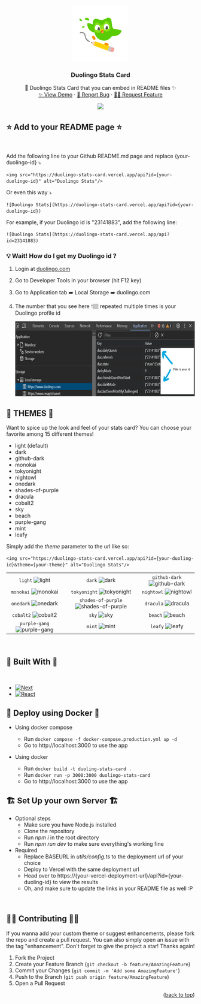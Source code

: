 <a id="readme-top"></a>
<!-- PROJECT LOGO -->
<br />
<div align="center">
  <a href="https://github.com/KevzPeter/Duolingo-Stats-Card">
    <img src="public/svg/Duo_PencilBoarding.svg" alt="Logo" width="150" height="150">
  </a>

  <h3 align="center">Duolingo Stats Card</h3>

  <p align="center">
    🦉 Duolingo Stats Card that you can embed in README files ✨
    <br />
    <a href="https://duolingo-stats-card.vercel.app/">✨ View Demo</a>
    ·
    <a href="https://github.com/KevzPeter/duolingo-stats-card/issues">🐛 Report Bug</a>
    ·
    <a href="https://github.com/KevzPeter/duolingo-stats-card/issues">💁🏽 Request Feature</a>
  </p>
</div>

<div align="center">
<img src="https://duolingo-stats-card.vercel.app/api?id=23141883" />
</div>

## ⭐ Add to your README page ⭐
<br/>

Add the following line to your Github README.md page and replace {your-duolingo-id} ⤵️

`<img src="https://duolingo-stats-card.vercel.app/api?id={your-duolingo-id}" alt="Duolingo Stats"/>`
 
 Or even this way ⤵️

`![Duolingo Stats](https://duolingo-stats-card.vercel.app/api?id={your-duolingo-id})`

For example, if your Duolingo id is "23141883", add the following line:

`![Duolingo Stats](https://duolingo-stats-card.vercel.app/api?id=23141883)`
<br/>

### 💡 Wait! How do I get my Duolingo id ?

1. Login at [duolingo.com](duolingo.com)
2. Go to Developer Tools in your browser (hit F12 key)
3. Go to Application tab ➡️ Local Storage ➡️ duolingo.com
4. The number that you see here 👇🏽 repeated multiple times is your Duolingo profile id

   <img src="media/devtools.png" alt="Devtools" height="200" width="697">


## 🎨 THEMES 🎨

Want to spice up the look and feel of your stats card?
You can choose your favorite among 15 different themes!

- light (default)
- dark
- github-dark
- monokai
- tokyonight
- nightowl
- onedark
- shades-of-purple
- dracula
- cobalt2
- sky
- beach
- purple-gang
- mint
- leafy

Simply add the *theme* parameter to the url like so:

`<img src="https://duolingo-stats-card.vercel.app/api?id={your-duoling-id}&theme={your-theme}" alt="Duolingo Stats"/>`

| | | |
| :--: | :--: | :--: |
| `light` ![light][light] | `dark` ![dark][dark] | `github-dark` ![github-dark][github-dark] |
| `monokai` ![monokai][monokai] | `tokyonight` ![tokyonight][tokyonight] | `nightowl` ![nightowl][nightowl] |
| `onedark` ![onedark][onedark] | `shades-of-purple` ![shades-of-purple][shades-of-purple] | `dracula` ![dracula][dracula] |
| `cobalt2` ![cobalt2][cobalt2] | `sky` ![sky][sky] | `beach` ![beach][beach] |
| `purple-gang` ![purple-gang][purple-gang] | `mint` ![mint][mint] | `leafy` ![leafy][leafy] |

[light]: https://duolingo-stats-card.vercel.app/api?id=23141883&theme=light
[dark]: https://duolingo-stats-card.vercel.app/api?id=23141883&theme=dark
[github-dark]: https://duolingo-stats-card.vercel.app/api?id=23141883&theme=github-dark
[monokai]: https://duolingo-stats-card.vercel.app/api?id=23141883&theme=monokai
[tokyonight]: https://duolingo-stats-card.vercel.app/api?id=23141883&theme=tokyonight
[nightowl]: https://duolingo-stats-card.vercel.app/api?id=23141883&theme=nightowl
[onedark]: https://duolingo-stats-card.vercel.app/api?id=23141883&theme=onedark
[shades-of-purple]: https://duolingo-stats-card.vercel.app/api?id=23141883&theme=shades-of-purple
[dracula]: https://duolingo-stats-card.vercel.app/api?id=23141883&theme=dracula
[cobalt2]: https://duolingo-stats-card.vercel.app/api?id=23141883&theme=cobalt2
[sky]: https://duolingo-stats-card.vercel.app/api?id=23141883&theme=sky
[beach]: https://duolingo-stats-card.vercel.app/api?id=23141883&theme=beach
[purple-gang]: https://duolingo-stats-card.vercel.app/api?id=23141883&theme=purple-gang
[mint]: https://duolingo-stats-card.vercel.app/api?id=23141883&theme=mint
[leafy]: https://duolingo-stats-card.vercel.app/api?id=23141883&theme=leafy

<br/>

<!-- BUILT WITH -->
## 🔧 Built With 🔧
<br/>

* [![Next][Next.js]][Next-url]
* [![React][React.js]][React-url]

<!--DEPLOYMENT-->
## 🐋 Deploy using Docker 🐋
- Using docker compose
  * Run `docker compose -f docker-compose.production.yml up -d`
  * Go to http://localhost:3000 to use the app

- Using docker
  * Run `docker build -t duoling-stats-card .`
  * Run `docker run -p 3000:3000 duolingo-stats-card`
  * Go to http://localhost:3000 to use the app

<!-- SET UP -->
## 🏗️ Set Up your own Server 🏗️
- Optional steps
  * Make sure you have Node.js installed
  * Clone the repository
  * Run *npm i* in the root directory
  * Run *npm run dev* to make sure everything's working fine
- Required
  * Replace BASEURL in *utils/config.ts* to the deployment url of your choice 
  * Deploy to Vercel with the same deployment url
  * Head over to https://{your-vercel-deployment-url}/api?id={your-duoling-id} to view the results
  * Oh, and make sure to update the links in your README file as well :P

<br/>

<!-- CONTRIBUTING -->
## 🙌🏼 Contributing 🙌🏼

If you wanna add your custom theme or suggest enhancements, please fork the repo and create a pull request. You can also simply open an issue with the tag "enhancement".
Don't forget to give the project a star! Thanks again!

1. Fork the Project
2. Create your Feature Branch (`git checkout -b feature/AmazingFeature`)
3. Commit your Changes (`git commit -m 'Add some AmazingFeature'`)
4. Push to the Branch (`git push origin feature/AmazingFeature`)
5. Open a Pull Request

<p align="right">(<a href="#readme-top">back to top</a>)</p>


<!-- MARKDOWN LINKS & IMAGES -->
<!-- https://www.markdownguide.org/basic-syntax/#reference-style-links -->
[contributors-shield]: https://img.shields.io/github/contributors/othneildrew/Best-README-Template.svg?style=for-the-badge
[contributors-url]: https://github.com/othneildrew/Best-README-Template/graphs/contributors
[forks-shield]: https://img.shields.io/github/forks/othneildrew/Best-README-Template.svg?style=for-the-badge
[forks-url]: https://github.com/othneildrew/Best-README-Template/network/members
[stars-shield]: https://img.shields.io/github/stars/othneildrew/Best-README-Template.svg?style=for-the-badge
[stars-url]: https://github.com/othneildrew/Best-README-Template/stargazers
[issues-shield]: https://img.shields.io/github/issues/othneildrew/Best-README-Template.svg?style=for-the-badge
[issues-url]: https://github.com/othneildrew/Best-README-Template/issues
[license-shield]: https://img.shields.io/github/license/othneildrew/Best-README-Template.svg?style=for-the-badge
[license-url]: https://github.com/othneildrew/Best-README-Template/blob/master/LICENSE.txt
[linkedin-shield]: https://img.shields.io/badge/-LinkedIn-black.svg?style=for-the-badge&logo=linkedin&colorB=555
[linkedin-url]: https://linkedin.com/in/othneildrew
[product-screenshot]: images/screenshot.png
[Next.js]: https://img.shields.io/badge/next.js-000000?style=for-the-badge&logo=nextdotjs&logoColor=white
[Next-url]: https://nextjs.org/
[React.js]: https://img.shields.io/badge/React-20232A?style=for-the-badge&logo=react&logoColor=61DAFB
[React-url]: https://reactjs.org/
[Vue.js]: https://img.shields.io/badge/Vue.js-35495E?style=for-the-badge&logo=vuedotjs&logoColor=4FC08D
[Vue-url]: https://vuejs.org/
[Angular.io]: https://img.shields.io/badge/Angular-DD0031?style=for-the-badge&logo=angular&logoColor=white
[Angular-url]: https://angular.io/
